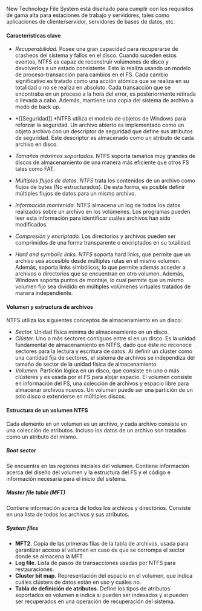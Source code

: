 New Technology File System está diseñado para cumplir con los requisitos de gama alta para estaciones de trabajo y servidores, tales como aplicaciones de cliente/servidor, servidores de bases de datos, etc.
#### Características clave
- *Recuperabilidad.* Posee una gran capacidad para recuperarse de crasheos del sistema y fallos en el disco. Cuando suceden estos eventos, NTFS es capaz de reconstruir volúmenes de disco y devolverlos a un estado consistente. Esto lo realiza usando un modelo de proceso-transacción para cambios en el FS. Cada cambio significativo es tratado como una acción atómica que se realiza en su totalidad o no se realiza en absoluto. Cada transacción que se encontraba en un proceso a la hora del error, es posteriormente retirada o llevada a cabo. Además, mantiene una copia del sistema de archivo a modo de back up.

- *[[Seguridad]].*NTFS utiliza el modelo de objetos de Windows para reforzar la seguridad. Un archivo abierto es implementado como un objeto archivo con un descriptor de seguridad que define sus atributos de seguridad. Este descriptor es almacenado como un atributo de cada archivo en disco.
- *Tamaños máximos soportados.* NTFS soporta tamaños muy grandes de discos de almacenamiento de una manera más eficiente que otros FS tales como FAT.

- *Múltiples flujos de datos. NTFS* trata los contenidos de un archivo como flujos de bytes (No estructurados). De esta forma, es posible definir múltiples flujos de datos para un mismo archivo.

- *Información mantenida.* NTFS almacena un log de todos los datos realizados sobre un archivo en los volúmenes. Los programas pueden leer esta información para identificar cuáles archivos han sido modificados.

- *Compresión y encriptado.* Los directorios y archivos pueden ser comprimidos de una forma transparente o encriptados en su totalidad.

- *Hard and symbolic links. NTFS* soporta hard links, que permite que un archivo sea accesible desde múltiples rutas en el mismo volumen. Además, soporta links simbólicos, lo que permite además acceder a archivos o directorios que se encuentran en otro volumen. Además, Windows soporta puntos de montaje, lo cual permite que un mismo volumen fijo sea dividido en múltiples volúmenes virtuales tratados de manera independiente.

#### Volumen y estructura de archivos
NTFS utiliza los siguientes conceptos de almacenamiento en un disco:
- *Sector.* Unidad física mínima de almacenamiento en un disco. 
- *Clúster.* Uno o más sectores contiguos entre sí en un disco. Es la unidad fundamental de almacenamiento en NTFS, dado que éste no reconoce sectores para la lectura y escritura de datos. Al definir un clúster como una cantidad fija de sectores, el sistema de archivos se independiza del tamaño de sector de la unidad física de almacenamiento.
- *Volumen.* Partición lógica en un disco, que consiste en uno o más clústeres y es usada por el FS para alojar espacio. El volumen consiste en información del FS, una colección de archivos y espacio libre para almacenar archivos nuevos. Un volumen puede ser una partición de un solo disco o extenderse en múltiples discos.

#### Estructura de un volumen NTFS
Cada elemento en un volumen es un archivo, y cada archivo consiste en una colección de atributos. Incluso los datos de un archivo son tratados como un atributo del mismo.

##### *Boot sector*
Se encuentra en las regiones iniciales del volumen. Contiene información acerca del diseño del volumen y la estructura del FS y el código e información necesaria para el inicio del sistema.

##### *Master file table (MFT)*
Contiene información acerca de todos los archivos y directorios. Consiste en una lista de todos los archivos y sus atributos.

##### *System files*
- **MFT2.** Copia de las primeras filas de la tabla de archivos, usada para garantizar acceso al volumen en caso de que se corrompa el sector donde se almacena la MFT.
- **Log file.** Lista de pasos de transacciones usadas por NTFS para restauraciones.
- **Cluster bit map.** Representación del espacio en el volumen, que indica cuáles clústers de datos están en uso y cuáles no.
- **Tabla de definición de atributos.** Define los tipos de atributos soportados en volumen e indica si pueden ser indexados y si pueden ser recuperados en una operación de recuperación del sistema.